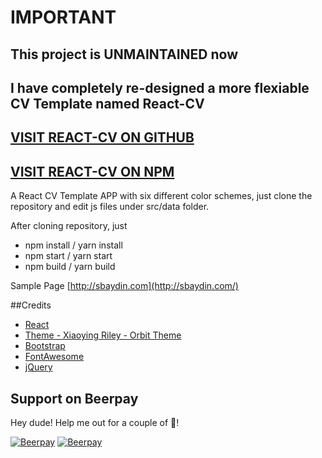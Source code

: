 # IMPORTANT
## This project is UNMAINTAINED now
## I have completely re-designed a more flexiable CV Template named React-CV

## [VISIT  REACT-CV ON GITHUB](https://github.com/sbayd/react-cv)

## [VISIT  REACT-CV ON NPM](https://www.npmjs.com/package/react-cv)

A React CV Template APP with six different color schemes, just clone the repository and edit js files under src/data folder.


After cloning repository, just

- npm install / yarn install
- npm start / yarn start
- npm build / yarn build

Sample Page
[http://sbaydin.com](http://sbaydin.com/)

##Credits
- [React](https://facebook.github.io/react/)
- [Theme -  Xiaoying Riley - Orbit Theme](https://github.com/xriley/)
- [Bootstrap](http://getbootstrap.com/)
- [FontAwesome](http://fortawesome.github.io/Font-Awesome/)
- [jQuery](http://jquery.com/)

## Support on Beerpay
Hey dude! Help me out for a couple of :beers:!

[![Beerpay](https://beerpay.io/sbayd/react-cv-template/badge.svg?style=beer-square)](https://beerpay.io/sbayd/react-cv-template)  [![Beerpay](https://beerpay.io/sbayd/react-cv-template/make-wish.svg?style=flat-square)](https://beerpay.io/sbayd/react-cv-template?focus=wish)